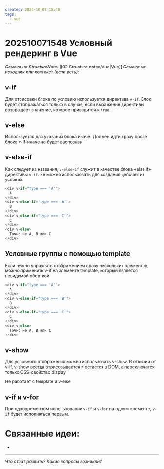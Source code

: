 ```yaml
---
created: 2025-10-07 15:48
tags:
  - vue
---
```

# 202510071548 Условный рендеринг в Vue

*Ссылка на StructureNote:* [[02 Structure notes/Vue|Vue]]
*Ссылка на исходник или контекст (если есть):* 

## v-if

Для отрисовки блока по условию используется директива `v-if`. Блок будет отображаться только в случае, если выражение директивы возвращает значение, которое приводится к `true`.

## v-else

Используется для указания блока иначе. Должен идти сразу после блока v-if-иначе не будет распознан

## v-else-if

Как следует из названия, `v-else-if` служит в качестве блока «else if» директивы `v-if`. Её можно использовать для создания цепочек из условий:

```js
<div v-if="type === 'A'">
  A
</div>
<div v-else-if="type === 'B'">
  B
</div>
<div v-else-if="type === 'C'">
  C
</div>
<div v-else>
  Точно не A, B или C
</div>
```

## Условные группы с помощью template

Если нужно управлять отображением сразу нескольких элементов, можно применить v-if на элементе template, который является невидимой оберткой

```js
<div v-if="type === 'A'">
  A
</div>
<div v-else-if="type === 'B'">
  B
</div>
<div v-else-if="type === 'C'">
  C
</div>
<div v-else>
  Точно не A, B или C
</div>
```

## v-show

Для условного отображения можно использовать v-show. В отличии от v-if, v-show всегда отрисовывается и остается в DOM, а переключатся только CSS-свойство display

Не работает с template и v-else

## v-if и v-for

При одновременном использовании `v-if` и `v-for` на одном элементе, `v-if` будет исполняться первым.

# Связанные идеи:

* 
---

*Что стоит развить? Какие вопросы возникли?*
